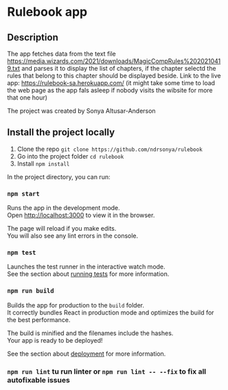 # Rulebook app
## Description
The app fetches data from the text file https://media.wizards.com/2021/downloads/MagicCompRules%2020210419.txt and parses it to display the list of chapters, if the chapter selectd the rules that belong to this chapter should be displayed beside.
Link to the live app: https://rulebook-sa.herokuapp.com/ 
(it might take some time to load the web page as the app fals asleep if nobody visits the wibsite for more that one hour)

The project was created by Sonya Altusar-Anderson

## Install the project locally
1. Clone the repo  `git clone https://github.com/ndrsonya/rulebook`
2. Go into the project folder `cd rulebook`
3. Install `npm install`


In the project directory, you can run:
### `npm start`

Runs the app in the development mode.\
Open [http://localhost:3000](http://localhost:3000) to view it in the browser.

The page will reload if you make edits.\
You will also see any lint errors in the console.

### `npm test`

Launches the test runner in the interactive watch mode.\
See the section about [running tests](https://facebook.github.io/create-react-app/docs/running-tests) for more information.

### `npm run build`

Builds the app for production to the `build` folder.\
It correctly bundles React in production mode and optimizes the build for the best performance.

The build is minified and the filenames include the hashes.\
Your app is ready to be deployed!

See the section about [deployment](https://facebook.github.io/create-react-app/docs/deployment) for more information.

### `npm run lint` tu run linter or `npm run lint -- --fix` to fix all autofixable issues
